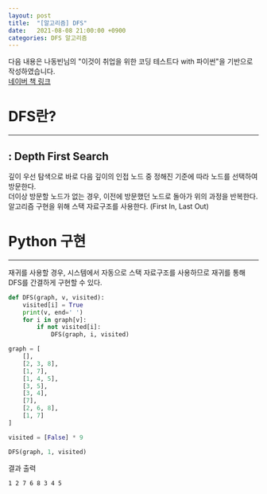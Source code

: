 ```yaml
---
layout: post
title:  "[알고리즘] DFS"
date:   2021-08-08 21:00:00 +0900
categories: DFS 알고리즘
---
```

다음 내용은 나동빈님의 "이것이 취업을 위한 코딩 테스트다 with 파이썬"을 기반으로 작성하였습니다.  
[네이버 책 링크](https://book.naver.com/bookdb/book_detail.nhn?bid=16439154)

# DFS란?
-----
## : Depth First Search
깊이 우선 탐색으로 바로 다음 깊이의 인접 노드 중 정해진 기준에 따라 노드를 선택하여 방문한다.  
더이상 방문할 노드가 없는 경우, 이전에 방문했던 노드로 돌아가 위의 과정을 반복한다.  
알고리즘 구현을 위해 스택 자료구조를 사용한다. (First In, Last Out)  

# Python 구현
-----
재귀를 사용할 경우, 시스템에서 자동으로 스택 자료구조를 사용하므로 재귀를 통해 DFS를 간결하게 구현할 수 있다.
```python
def DFS(graph, v, visited):
    visited[i] = True
    print(v, end=' ')
    for i in graph[v]:
        if not visited[i]:
            DFS(graph, i, visited)

graph = [
    [],
    [2, 3, 8],
    [1, 7],
    [1, 4, 5],
    [3, 5],
    [3, 4],
    [7],
    [2, 6, 8],
    [1, 7]
]

visited = [False] * 9

DFS(graph, 1, visited)
```  

결과 출력
```
1 2 7 6 8 3 4 5
```